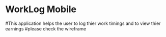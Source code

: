 # WorkLog Mobile

#This application helps the user to log thier work timings and to view thier earnings
#please check the wireframe
